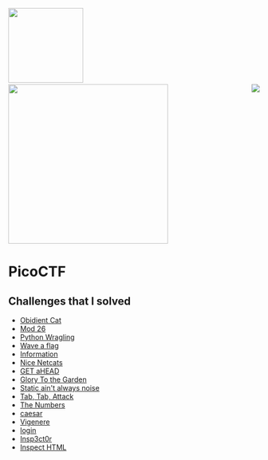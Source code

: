<img src ="https://img.shields.io/badge/PicoGym%20Score-670%20-blueviolet" width = 150 /> &nbsp;&nbsp;&nbsp;&nbsp; &nbsp;&nbsp;&nbsp; <a href ="https://play.picoctf.org/users/Stephen_Nedumbally"><img src ="https://img.shields.io/badge/PicoCTF%20Username-Stephen__Nedumbally%20-brightgreen" width = 320 /></a>
<a href ="https://play.picoctf.org/practice?"><img src ="https://picoctf.org/img/logos/picoctf-logo-horizontal-white.svg" align = "right" /></a>

# PicoCTF 
<h2>
Challenges that I solved</h2>

* [Obidient Cat](https://github.com/Drupad-DeV/Bi0s-Tasks/tree/main/PicoCTf/Obedient%20Cat)
* [Mod 26](https://github.com/Drupad-DeV/Bi0s-Tasks/tree/main/PicoCTf/Mod%2026)
* [Python Wragling](https://github.com/Drupad-DeV/Bi0s-Tasks/tree/main/PicoCTf/Python%20Wragling)
* [Wave a flag](https://github.com/Drupad-DeV/Bi0s-Tasks/tree/main/PicoCTf/Wave%20a%20flag)
* [Information](https://github.com/Drupad-DeV/Bi0s-Tasks/tree/main/PicoCTf/Information)
* [Nice Netcats](https://github.com/Drupad-DeV/Bi0s-Tasks/tree/main/PicoCTf/Nice%20Netcats)
* [GET aHEAD](https://github.com/Drupad-DeV/Bi0s-Tasks/tree/main/PicoCTf/GETaHEAD)
* [Glory To the Garden](https://github.com/Drupad-DeV/Bi0s-Tasks/tree/main/PicoCTf/Glory%20of%20the%20Garden)
* [Static ain't always noise](https://github.com/Drupad-DeV/Bi0s-Tasks/tree/main/PicoCTf/Static%20ain't%20always%20noise)
* [Tab, Tab, Attack](https://github.com/Drupad-DeV/Bi0s-Tasks/tree/main/PicoCTf/Tab,%20Tab,%20Attack)
* [The Numbers](https://github.com/Drupad-DeV/Bi0s-Tasks/tree/main/PicoCTf/The%20Numbers)
* [caesar](https://github.com/Drupad-DeV/Bi0s-Tasks/tree/main/PicoCTf/caeser)
* [Vigenere](https://github.com/Drupad-DeV/Bi0s-Tasks/tree/main/PicoCTf/Vigenere)
* [login](https://github.com/Drupad-DeV/Bi0s-Tasks/tree/main/PicoCTf/login) 
* [Insp3ct0r](https://github.com/Drupad-DeV/Bi0s-Tasks/tree/main/PicoCTf/Insp3ct0r)
* [Inspect HTML](https://github.com/Drupad-DeV/Bi0s-Tasks/tree/main/PicoCTf/Inspect%20HTML)
